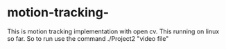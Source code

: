 motion-tracking-
================

This is motion tracking implementation with open cv. This running on linux so far. 
So to run use the command ./Project2 "video file"
